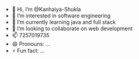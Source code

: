 - 👋 Hi, I’m @Kanhaiya-Shukla
- 👀 I’m interested in software engineering
- 🌱 I’m currently learning java and full stack
- 💞️ I’m looking to collaborate on web development
- 📫 7257019735
- 😄 Pronouns: ...
- ⚡ Fun fact: ...

<!---
Kanhaiya-Shukla/Kanhaiya-Shukla is a ✨ special ✨ repository because its `README.md` (this file) appears on your GitHub profile.
You can click the Preview link to take a look at your changes.
--->
